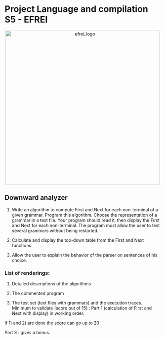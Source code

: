 # Project Language and compilation S5 - EFREI

<p align="center">
  <img src="https://www.efrei.fr/wp-content/uploads/2022/01/LOGO_EFREI-Blanc_Web.png" alt="efrei_logo" width="500"/>
</p>

## Downward analyzer

1) Write an algorithm to compute First and Next for each non-terminal
of a given grammar. Program this algorithm.
Choose the representation of a grammar in a text file. Your
program should read it, then display the First and Next for each non-terminal.
The program must allow the user to test several grammars without
being restarted.

2) Calculate and display the top-down table from the First
and Next functions.

3) Allow the user to explain the behavior of the parser on sentences
of his choice.

### List of renderings:
1. Detailed descriptions of the algorithms

2. The commented program

3. The test set (text files with grammars) and the execution traces.
Minimum to validate (score out of 15) : Part 1 (calculation of First and Next with display)
in working order.

If 1) and 2) are done the score can go up to 20

Part 3 : gives a bonus.
